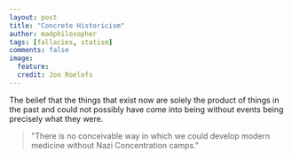 ```yaml
---
layout: post
title: "Concrete Historicism"
author: madphilosopher
tags: [fallacies, statism]
comments: false
image:
  feature:
  credit: Jon Roelofs
---
```


The belief that the things that exist now are solely the product of things in the past and could not possibly have come into being without events being precisely what they were.

> "There is no conceivable way in which we could develop modern medicine without Nazi Concentration camps."
